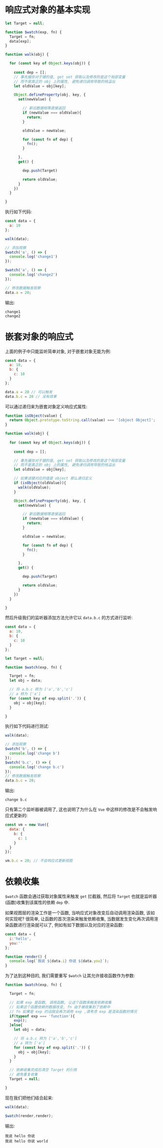 # 响应式对象的基本实现

```javascript
let Target = null;

function $watch(exp, fn) {
  Target = fn;
  data[exp];
}

function walk(obj) {

  for (const key of Object.keys(obj)) {
    
    const dep = [];
    // 事先缓存对于键的值, get set 获取以及修改的是这个局部变量
    // 而不是真正的 obj 上的属性, 避免递归调用导致的栈溢出
    let oldValue = obj[key];

    Object.defineProperty(obj, key, {
      set(newValue) {

        // 新旧数据相等直接返回
        if (newValue === oldValue){
          return;
        }

        oldValue = newValue;

        for (const fn of dep) {
          fn();
        }

      },
      get() {

        dep.push(Target)

        return oldValue;
      }
    })
  }

}
```

执行如下代码:

```javascript
const data = {
  a: 10
};

walk(data);

// 添加观察
$watch('a', () => {
  console.log('change1')
});

$watch('a', () => {
  console.log('change2')
});

// 修改数据触发观察
data.a = 20;
```

输出:

```
change1
change2
```

# 嵌套对象的响应式

上面的例子中只能监听简单对象, 对于嵌套对象无能为例:

```javascript
const data = {
  a: 10,
  b: {
    c: 10
  }
};

data.a = 20 // 可以触发
data.b.c = 20 // 没有效果
```

可以通过递归来为嵌套对象定义响应式属性:

```javascript
function isObject(value) {
  return Object.prototype.toString.call(value) === '[object Object]';
}

function walk(obj) {
  
  for (const key of Object.keys(obj)) {
    
    const dep = [];

    // 事先缓存对于键的值, get set 获取以及修改的是这个局部变量
    // 而不是真正的 obj 上的属性, 避免递归调用导致的栈溢出
    let oldValue = obj[key];

    // 如果该键对应的值是 object 那么递归定义
    if (isObject(oldValue)){
      walk(oldValue);
    }

    Object.defineProperty(obj, key, {
      set(newValue) {

        // 新旧数据相等直接返回
        if (newValue === oldValue) {
          return;
        }

        oldValue = newValue;

        for (const fn of dep) {
          fn();
        }

      },
      get() {

        dep.push(Target)

        return oldValue;
      }
    })
  }

}
```

然后升级我们的监听器添加方法允许它以 `data.b.c` 的方式进行监听:

```javascript
const data = {
  a: 10,
  b: {
    c: 10
  }
};

let Target = null;

function $watch(exp, fn) {

  Target = fn;
  let obj = data;

  // 将 a.b.c 转为 ['a','b','c']
  // a 转为 ['a']
  for (const key of exp.split('.')) {
    obj = obj[key];
  }

}
```

执行如下代码进行测试:

```javascript
walk(data);

// 添加观察
$watch('b', () => {
  console.log('change b')
});
$watch('b.c', () => {
  console.log('change b.c')
});
// 修改数据触发观察
data.b.c = 20;
```

输出:

```
change b.c
```

只有第二个监听器被调用了, 这也说明了为什么在 `Vue` 中这样的修改是不会触发响应式更新的:

```javascript
const vm = new Vue({
  data: {
    b: {
      c: 1
    }
  }
});

vm.b.c = 20; // 不会响应式更新视图
```

# 依赖收集

`$watch` 函数会通过获取对象属性来触发 `get` 拦截器, 然后将 `Target` 也就是监听器(函数)收集到该属性的依赖 `dep` 中.

如果视图层的渲染工作是一个函数, 当响应式对象改变后自动调用渲染函数, 该如何实现呢? 很简单, 让函数的首次渲染来触发依赖收集, 当数据发生变化再次调用渲染函数进行渲染就可以了, 例如有如下数据以及对应的渲染函数:

```javascript
const data = {
  i:'hello',
  you:''
};

function render() {
  console.log(`我说 ${data.i} 你说 ${data.you}`);
}
```

为了达到这种目的, 我们需要重写 `$watch` 让其允许接收函数作为参数:

```javascript
function $watch(exp, fn) {

  Target = fn;

  // 如果 exp 是函数, 调用函数, 让这个函数来触发依赖收集
  // 如果这个函数依赖的数据改变, fn 由于被收集到了依赖中
  // fn 如果是 exp 的话就会再次调用 exp ,请考虑 exp 是渲染函数的情况
  if(typeof exp === 'function'){
    exp();
  }else{
    let obj = data;

    // 将 a.b.c 转为 ['a','b','c']
    // a 转为 ['a']
    for (const key of exp.split('.')) {
      obj = obj[key];
    }
  }

  // 依赖收集完成后清空 Target 的引用
  // 避免重复收集
  Target = null;

}
```

现在我们把他们结合起来:

```javascript
walk(data);

$watch(render,render);
```

输出:

```
我说 hello 你说 
我说 hello 你说 world
```